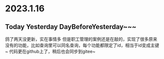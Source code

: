 # 2023.1.16
## Today Yesterday DayBeforeYesterday~~~

鸽了两天没更新，实在事情多
但是职工管理的案例还是在敲的，实现了很多原来没有的功能，比如查询里可以同名查询，每个功能都限定了id，相当于id变成主键~
代码更在github上了，稍后也会同步到gitee~

